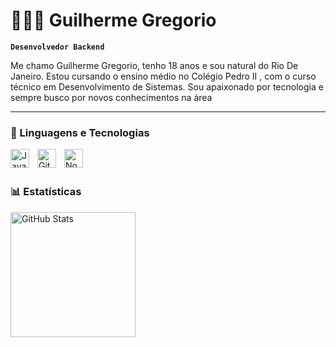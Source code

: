 # 🧑🏾‍💻 Guilherme Gregorio

**`Desenvolvedor Backend`**

Me chamo Guilherme Gregorio, tenho 18 anos e sou natural do Rio De Janeiro. Estou cursando o ensino médio no Colégio Pedro II , com o curso técnico em Desenvolvimento de Sistemas. Sou apaixonado por tecnologia e sempre busco por novos conhecimentos na área



   
   

---

### 🤖 Linguagens e Tecnologias


<img 
    align="left" 
    alt="JavaScript" 
    title="JavaScript"
    width="30px" 
    style="padding-right: 10px;" 
    src="https://cdn.jsdelivr.net/gh/devicons/devicon@latest/icons/javascript/javascript-original.svg" 
/>


<img 
    align="left" 
    alt="Git" 
    title="Git"
    width="30px" 
    style="padding-right: 10px;" 
    src="https://cdn.jsdelivr.net/gh/devicons/devicon@latest/icons/git/git-original.svg" 
/>
<img 
    align="left" 
    alt="Nodejs" 
    title="Nodejs"
    width="30px" 
    style="padding-right: 10px;" 
    src="https://cdn.jsdelivr.net/gh/devicons/devicon@latest/icons/nodejs/nodejs-original.svg" 
/>

<br/>
<br/>

### 📊 Estatísticas

<p>
  <img 
    align="left" 
    alt="GitHub Stats" 
    height="200" 
    style="padding-right: 10px;" 
    src="https://github-readme-stats.vercel.app/api?username=ggregoriodev&show_icons=true&theme=tokyonight&include_all_commits=true&locale=pt-br" 
  />



</p>

